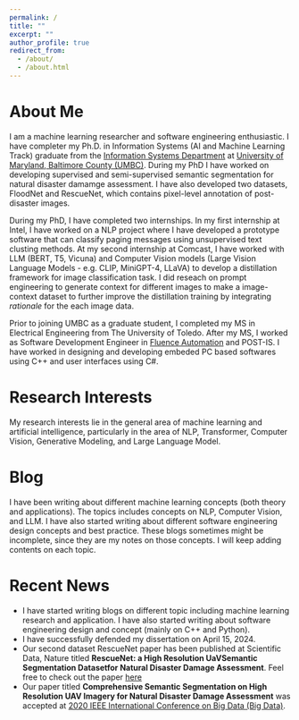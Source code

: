 ```yaml
---
permalink: /
title: ""
excerpt: ""
author_profile: true
redirect_from: 
  - /about/
  - /about.html
---
```


# About Me
I am a machine learning researcher and software engineering enthusiastic. I have completer my Ph.D. in Information Systems (AI and Machine Learning Track) graduate from the [Information Systems Department](https://informationsystems.umbc.edu/) at [University of Maryland, Baltimore County (UMBC)](https://www.umbc.edu/). During my PhD I have worked on developing supervised and semi-supervised semantic segmentation for natural disaster damamge assessment. I have also developed two datasets, FloodNet and RescueNet, which contains pixel-level annotation of post-disaster images.

During my PhD, I have completed two internships. In my first internship at Intel, I have worked on a NLP project where I have developed a prototype software that can classify paging messages using unsupervised text clusting methods. At my second internship at Comcast, I have worked with LLM (BERT, T5, Vicuna) and Computer Vision models (Large Vision Language Models - e.g. CLIP, MiniGPT-4, LLaVA) to develop a distillation framework for image classification task. I did reseach on prompt engineering to generate context for different images to make a image-context dataset to further improve the distillation training by integrating *rationale* for the each image data. 

Prior to joining UMBC as a graduate student, I completed my MS in Electrical Engineering from The University of Toledo. 
After my MS, I worked as Software Development Engineer in [Fluence Automation](https://www.fluenceautomation.com/) and POST-IS. I have worked in designing and developing embeded PC based softwares using C++ and user interfaces using C#.

# Research Interests
My research interests lie in the general area of machine learning and artificial intelligence, particularly in the area of NLP, Transformer, Computer Vision, Generative Modeling, and Large Language Model. 

# Blog
I have been writing about different machine learning concepts (both theory and applications). The topics includes concepts on NLP, Computer Vision, and LLM. I have also started writing about different software engineering design concepts and best practice. These blogs sometimes might be incomplete, since they are my notes on those concepts. I will keep adding contents on each topic.

# Recent News
* I have started writing blogs on different topic including machine learning research and application. I have also started writing about software engineering design and concept (mainly on C++ and Python).
* I have successfully defended my dissertation on April 15, 2024.
* Our second dataset RescueNet paper has been published at Scientific Data, Nature titled **RescueNet: a High Resolution UaVSemantic Segmentation Datasetfor Natural Disaster Damage Assessment**. Feel free to check out the paper [here](https://rdcu.be/dt3kU)
* Our paper titled **Comprehensive Semantic Segmentation on High Resolution UAV Imagery for Natural Disaster Damage Assessment** was accepted at [ 2020 IEEE International Conference on Big Data (Big Data)](https://ieeexplore.ieee.org/xpl/conhome/9377717/proceeding).

<!---
# Academic Services
* Reviewer: ICTAI 2021.
-->